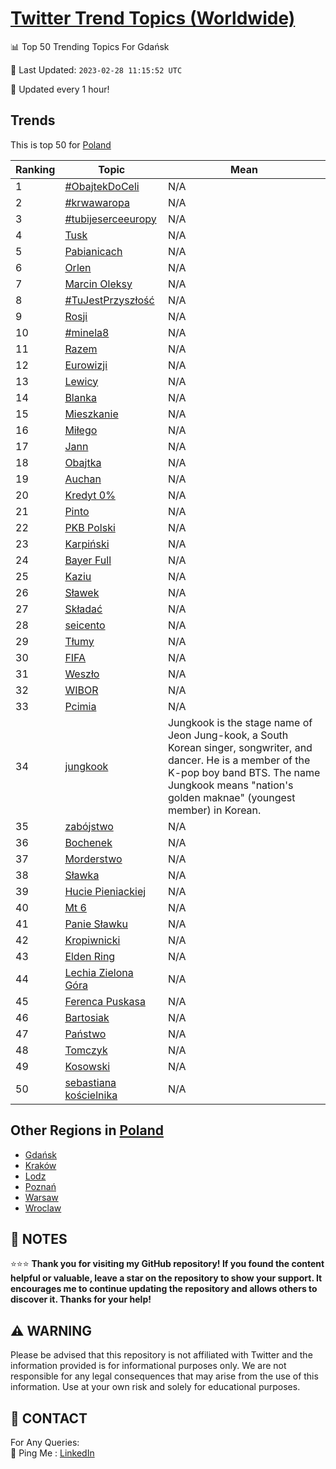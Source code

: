 [Twitter Trend Topics (Worldwide)](https://github.com/ErcinDedeoglu/Twitter-Trend-Topics)
==========


📊 Top 50 Trending Topics For Gdańsk

📆 Last Updated: `2023-02-28 11:15:52 UTC`

🔧 Updated every 1 hour!


## Trends

This is top 50 for [Poland](</Poland>)

| Ranking | Topic | Mean |
| ------- | ------------ | ------------ |
| 1 | [#ObajtekDoCeli](http://twitter.com/search?q=%23ObajtekDoCeli) | N/A |
| 2 | [#krwawaropa](http://twitter.com/search?q=%23krwawaropa) | N/A |
| 3 | [#tubijeserceeuropy](http://twitter.com/search?q=%23tubijeserceeuropy) | N/A |
| 4 | [Tusk](http://twitter.com/search?q=Tusk) | N/A |
| 5 | [Pabianicach](http://twitter.com/search?q=Pabianicach) | N/A |
| 6 | [Orlen](http://twitter.com/search?q=Orlen) | N/A |
| 7 | [Marcin Oleksy](http://twitter.com/search?q=Marcin+Oleksy) | N/A |
| 8 | [#TuJestPrzyszłość](http://twitter.com/search?q=%23TuJestPrzysz%c5%82o%c5%9b%c4%87) | N/A |
| 9 | [Rosji](http://twitter.com/search?q=Rosji) | N/A |
| 10 | [#minela8](http://twitter.com/search?q=%23minela8) | N/A |
| 11 | [Razem](http://twitter.com/search?q=Razem) | N/A |
| 12 | [Eurowizji](http://twitter.com/search?q=Eurowizji) | N/A |
| 13 | [Lewicy](http://twitter.com/search?q=Lewicy) | N/A |
| 14 | [Blanka](http://twitter.com/search?q=Blanka) | N/A |
| 15 | [Mieszkanie](http://twitter.com/search?q=Mieszkanie) | N/A |
| 16 | [Miłego](http://twitter.com/search?q=Mi%c5%82ego) | N/A |
| 17 | [Jann](http://twitter.com/search?q=Jann) | N/A |
| 18 | [Obajtka](http://twitter.com/search?q=Obajtka) | N/A |
| 19 | [Auchan](http://twitter.com/search?q=Auchan) | N/A |
| 20 | [Kredyt 0%](http://twitter.com/search?q=Kredyt+0%25) | N/A |
| 21 | [Pinto](http://twitter.com/search?q=Pinto) | N/A |
| 22 | [PKB Polski](http://twitter.com/search?q=PKB+Polski) | N/A |
| 23 | [Karpiński](http://twitter.com/search?q=Karpi%c5%84ski) | N/A |
| 24 | [Bayer Full](http://twitter.com/search?q=Bayer+Full) | N/A |
| 25 | [Kaziu](http://twitter.com/search?q=Kaziu) | N/A |
| 26 | [Sławek](http://twitter.com/search?q=S%c5%82awek) | N/A |
| 27 | [Składać](http://twitter.com/search?q=Sk%c5%82ada%c4%87) | N/A |
| 28 | [seicento](http://twitter.com/search?q=seicento) | N/A |
| 29 | [Tłumy](http://twitter.com/search?q=T%c5%82umy) | N/A |
| 30 | [FIFA](http://twitter.com/search?q=FIFA) | N/A |
| 31 | [Weszło](http://twitter.com/search?q=Wesz%c5%82o) | N/A |
| 32 | [WIBOR](http://twitter.com/search?q=WIBOR) | N/A |
| 33 | [Pcimia](http://twitter.com/search?q=Pcimia) | N/A |
| 34 | [jungkook](http://twitter.com/search?q=jungkook) | Jungkook is the stage name of Jeon Jung-kook, a South Korean singer, songwriter, and dancer. He is a member of the K-pop boy band BTS. The name Jungkook means "nation's golden maknae" (youngest member) in Korean. |
| 35 | [zabójstwo](http://twitter.com/search?q=zab%c3%b3jstwo) | N/A |
| 36 | [Bochenek](http://twitter.com/search?q=Bochenek) | N/A |
| 37 | [Morderstwo](http://twitter.com/search?q=Morderstwo) | N/A |
| 38 | [Sławka](http://twitter.com/search?q=S%c5%82awka) | N/A |
| 39 | [Hucie Pieniackiej](http://twitter.com/search?q=Hucie+Pieniackiej) | N/A |
| 40 | [Mt 6](http://twitter.com/search?q=Mt+6) | N/A |
| 41 | [Panie Sławku](http://twitter.com/search?q=Panie+S%c5%82awku) | N/A |
| 42 | [Kropiwnicki](http://twitter.com/search?q=Kropiwnicki) | N/A |
| 43 | [Elden Ring](http://twitter.com/search?q=Elden+Ring) | N/A |
| 44 | [Lechia Zielona Góra](http://twitter.com/search?q=Lechia+Zielona+G%c3%b3ra) | N/A |
| 45 | [Ferenca Puskasa](http://twitter.com/search?q=Ferenca+Puskasa) | N/A |
| 46 | [Bartosiak](http://twitter.com/search?q=Bartosiak) | N/A |
| 47 | [Państwo](http://twitter.com/search?q=Pa%c5%84stwo) | N/A |
| 48 | [Tomczyk](http://twitter.com/search?q=Tomczyk) | N/A |
| 49 | [Kosowski](http://twitter.com/search?q=Kosowski) | N/A |
| 50 | [sebastiana kościelnika](http://twitter.com/search?q=sebastiana+ko%c5%9bcielnika) | N/A |



## Other Regions in [Poland](</Poland>)

* [Gdańsk](</Poland/Gdańsk.md>)
* [Kraków](</Poland/Kraków.md>)
* [Lodz](</Poland/Lodz.md>)
* [Poznań](</Poland/Poznań.md>)
* [Warsaw](</Poland/Warsaw.md>)
* [Wroclaw](</Poland/Wroclaw.md>)



## 📝 NOTES

⭐⭐⭐ **Thank you for visiting my GitHub repository! If you found the content helpful or valuable, leave a star on the repository to show your support. It encourages me to continue updating the repository and allows others to discover it. Thanks for your help!**


## ⚠️ WARNING

Please be advised that this repository is not affiliated with Twitter and the information provided is for informational purposes only. We are not responsible for any legal consequences that may arise from the use of this information. Use at your own risk and solely for educational purposes.


## 📨 CONTACT

 For Any Queries:  
            🏓 Ping Me : [LinkedIn](https://www.linkedin.com/in/ercindedeoglu/)
